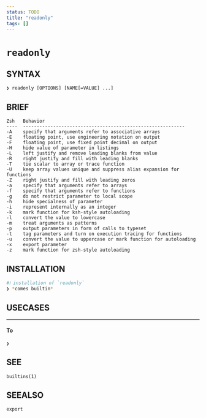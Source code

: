 ```yaml
---
status: TODO
title: "readonly"
tags: []
---
```


# `readonly`

## SYNTAX

    ❯ readonly [OPTIONS] [NAME[=VALUE] ...]

## BRIEF

    Zsh   Behavior
    ----  -----------------------------------------------------------
    -A    specify that arguments refer to associative arrays
    -E    floating point, use engineering notation on output
    -F    floating point, use fixed point decimal on output
    -H    hide value of parameter in listings
    -L    left justify and remove leading blanks from value
    -R    right justify and fill with leading blanks
    -T    tie scalar to array or trace function
    -U    keep array values unique and suppress alias expansion for functions
    -Z    right justify and fill with leading zeros
    -a    specify that arguments refer to arrays
    -f    specify that arguments refer to functions
    -g    do not restrict parameter to local scope
    -h    hide specialness of parameter
    -i    represent internally as an integer
    -k    mark function for ksh-style autoloading
    -l    convert the value to lowercase
    -m    treat arguments as patterns
    -p    output parameters in form of calls to typeset
    -t    tag parameters and turn on execution tracing for functions
    -u    convert the value to uppercase or mark function for autoloading
    -x    export parameter
    -z    mark function for zsh-style autoloading

## INSTALLATION


```bash
#ℹ︎ installation of `readonly`
❯ *comes builtin*
```


## USECASES

----
#### To

    ❯



## SEE

    builtins(1)

## SEEALSO

    export

